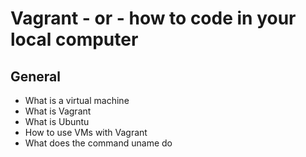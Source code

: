# Vagrant - or - how to code in your local computer
## General
* What is a virtual machine
* What is Vagrant
* What is Ubuntu
* How to use VMs with Vagrant
* What does the command uname do

